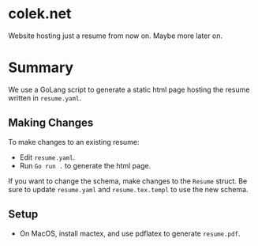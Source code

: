 # colek.net

Website hosting just a resume from now on. Maybe more later on.

# Summary

We use a GoLang script to generate a static html page hosting the resume written in `resume.yaml`.

## Making Changes
To make changes to an existing resume:
- Edit `resume.yaml`.
- Run `Go run .` to generate the html page.

If you want to change the schema, make changes to the `Resume` struct. Be sure to update `resume.yaml` 
and `resume.tex.templ` to use the new schema.

## Setup
- On MacOS, install mactex, and use pdflatex to generate `resume.pdf`.
